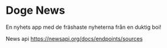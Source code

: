 # Doge News
En nyhets app med de fräshaste nyheterna från en duktig boi!


News api
https://newsapi.org/docs/endpoints/sources

